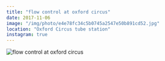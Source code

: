 ```yaml
---
title: "flow control at oxford circus"
date: 2017-11-06
image: "/img/photo/e4e78fc34c5b0745a2547e50b891cd52.jpg"
location: "Oxford Circus tube station"
instagram: true
---
```


![flow control at oxford circus](/img/photo/e4e78fc34c5b0745a2547e50b891cd52.jpg)
